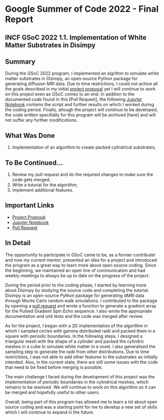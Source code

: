 # Google Summer of Code 2022 - Final Report
## INCF GSoC 2022 1.1. Implementation of White Matter Substrates in Disimpy

## Summary 

During the GSoC 2022 program, I implemented an algrithm to simulate white matter substrates in Disimpy, an open-source Python package for generating diffusion MRI data. Due to time restrictions, I could not achive all the goals described in my initial [project proposal](https://github.com/renata-cruz/GSoC/blob/d8b7bb829b809203a9f2ca79f44553e454592ec9/GSoC_ProjectProposal.pdf) yet I will continue to work on this project even as GSoC comes to an end. In addition to the documented code found in this [Pull Request], the following [Jupyter Notebook](https://github.com/renata-cruz/GSoC/blob/d8b7bb829b809203a9f2ca79f44553e454592ec9/GSoC2022_Disimpy_WM_Substrates.ipynb) contains the script and further results on which I worked during the coding period. Finally, altough the project will continue to be developed, the code written specifially for this program will be archived [here] and will not suffer any further modifications.


## What Was Done

1. Implementation of an algorithm to create packed cylindrical substrates;


## To Be Continued...

1. Review my pull request and do the required changes to make sure the code gets merged;
2. Write a tutorial for the algorithm;
3. Implement additional features.


## Important Links

- [Project Proposal](https://github.com/renata-cruz/GSoC/blob/d8b7bb829b809203a9f2ca79f44553e454592ec9/GSoC_ProjectProposal.pdf)
- [Jupyter Notebook](https://github.com/renata-cruz/GSoC/blob/d8b7bb829b809203a9f2ca79f44553e454592ec9/GSoC2022_Disimpy_WM_Substrates.ipynb)
- [Pull Request]()


## In Detail

The opportunity to participate in GSoC came to be, as a former contributer and now my current mentor, presented an idea for a project and introduced the program as a great way to learn more about open source coding. Since the beginning, we maintained an open line of communication and had weekly meetings to always be up to date on the progress of the project. 

During the period prior to the coding phase, I started by learning more about Disimpy by studying the source code and completing the tutorial. Disimpy is an open-source Python package for generating dMRI data through Monte Carlo random walk simulations. I contributed to the package by opening a [pull request](https://github.com/kerkelae/disimpy/pull/13#issue-1166368430) and wrote a function to generate a gradient array for the Pulsed Gradient Spin Echo sequence. I also wrote the appropriate documentation and unit tests and the code was merged after review.

As for the project, I began with a 2D implementation of the algorithm in which I sampled circles with gamma distributed radii and packed them in a square with periodic boundaries. In the following steps, I designed a triangular mesh with the shape of a cylinder and packed the cylindric meshes in a cube to simulate white matter in a voxel. I also generalised the sampling step to generate the radii from other distributions. Due to time restrictions, I was not able to add other features to the substrates as initially intended. Also, in the current state, there are still some issues with the code that need to be fixed before merging is possible. 

The main challenge I faced during the development of this project was the implementation of periodic boundaries in the cylindrical meshes, which remains to be resolved. We will continue to work on this algorithm so it can be merged and hopefully useful to other users.

Overall, being part of this program has allowed me to learn a lot about open source coding and was a starting point for me to develop a new set of skills which I will continue to expand in the future.

























